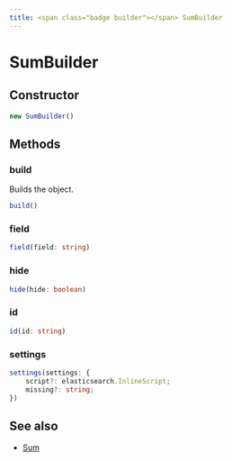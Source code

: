 ```yaml
---
title: <span class="badge builder"></span> SumBuilder
---
```

# <span class="badge builder"></span> SumBuilder

## Constructor

```typescript
new SumBuilder()
```
## Methods

### <span class="badge object-method"></span> build

Builds the object.

```typescript
build()
```

### <span class="badge object-method"></span> field

```typescript
field(field: string)
```

### <span class="badge object-method"></span> hide

```typescript
hide(hide: boolean)
```

### <span class="badge object-method"></span> id

```typescript
id(id: string)
```

### <span class="badge object-method"></span> settings

```typescript
settings(settings: {
	script?: elasticsearch.InlineScript;
	missing?: string;
})
```

## See also

 * <span class="badge object-type-interface"></span> [Sum](./object-Sum.md)
